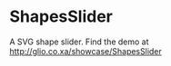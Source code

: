ShapesSlider
============

A SVG shape slider. Find the demo at http://glio.co.xa/showcase/ShapesSlider